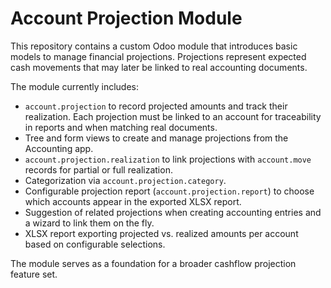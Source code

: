 # Account Projection Module

This repository contains a custom Odoo module that introduces basic
models to manage financial projections. Projections represent expected
cash movements that may later be linked to real accounting documents.

The module currently includes:

* `account.projection` to record projected amounts and track their
  realization. Each projection must be linked to an account for
  traceability in reports and when matching real documents.
* Tree and form views to create and manage projections from the
  Accounting app.
* `account.projection.realization` to link projections with
  `account.move` records for partial or full realization.
* Categorization via `account.projection.category`.
* Configurable projection report (`account.projection.report`) to choose
  which accounts appear in the exported XLSX report.
* Suggestion of related projections when creating accounting entries and
  a wizard to link them on the fly.
* XLSX report exporting projected vs. realized amounts per account based
  on configurable selections.

The module serves as a foundation for a broader cashflow projection
feature set.
